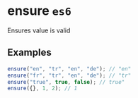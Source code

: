 # ensure `es6`

Ensures value is valid

## Examples

```js
ensure("en", "tr", "en", "de"); // "en"
ensure("fr", "tr", "en", "de"); // "tr"
ensure("true", true, false); // true"
ensure({}, 1, 2); // 1
```
